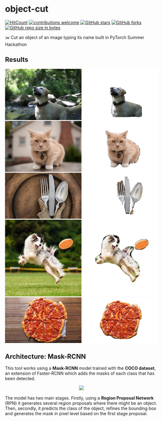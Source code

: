 # object-cut
[![HitCount](http://hits.dwyl.io/AlbertSuarez/object-cut.svg)](http://hits.dwyl.io/AlbertSuarez/object-cut)
[![contributions welcome](https://img.shields.io/badge/contributions-welcome-brightgreen.svg?style=flat)](https://github.com/AlbertSuarez/object-cut)
[![GitHub stars](https://img.shields.io/github/stars/adriacabeza/Unnamed.svg)](https://GitHub.com/AlbertSuarez/object-cut/stargazers/)
[![GitHub forks](https://img.shields.io/github/forks/adriacabeza/Unnamed.svg)](https://GitHub.com/AlbertSuarez/object-cut/network/)
[![GitHub repo size in bytes](https://img.shields.io/github/repo-size/AlbertSuarez/object-cut.svg)](https://github.com/AlbertSuarez/object-cut)

✂️ Cut an object of an image typing its name built in PyTorch Summer Hackathon

## Results

![](docs/images/test_dog_combined.png)
![](docs/images/test_cat_combined.png)
![](docs/images/test_cutlery_combined.png)
![](docs/images/test_dog_frisbee_combined.png)
![](docs/images/test_pizza_combined.png)

## Architecture: Mask-RCNN

This tool works using a **Mask-RCNN** model trained with the **COCO dataset**, an extension of Faster-RCNN which adds the masks of each class that has been detected. 

<p align="center">
  <img src="https://cdn-images-1.medium.com/max/800/1*6MHxZVujW2W5khpQKCCDUw.png"
</p>
  
The model has two main stages. Firstly, using a **Region Proposal Network** (RPN) it generates several region proposals where there might be an object. Then, secondly, it predicts the class of the object, refines the bounding box and generates the mask in pixel level based on the first stage proposal. 
